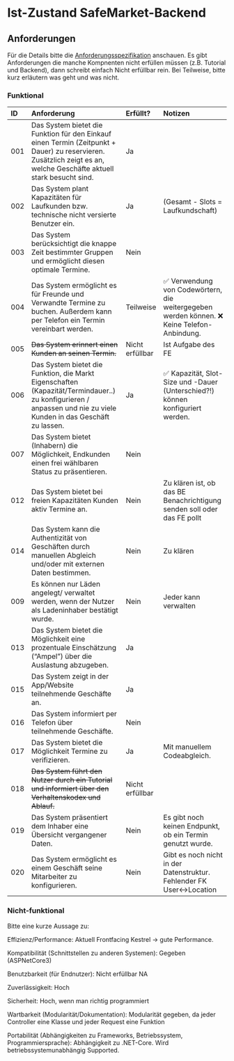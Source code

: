 # Ist-Zustand SafeMarket-Backend

## Anforderungen

Für die Details bitte die [Anforderungsspezifikation](https://github.com/SafeMarket-WirVsVirus/orga/blob/master/anforderungsspezifikation.md) anschauen. Es gibt Anforderungen die manche Kompnenten nicht erfüllen müssen (z.B. Tutorial und Backend), dann schreibt einfach Nicht erfüllbar rein. Bei Teilweise, bitte kurz erläutern was geht und was nicht.

### Funktional

|ID|Anforderung|Erfüllt?|Notizen|
|:-|:-|:-|:-|
|001|Das System bietet die Funktion für den Einkauf einen Termin (Zeitpunkt + Dauer) zu reservieren. Zusätzlich zeigt es an, welche Geschäfte aktuell stark besucht sind.|Ja|
|002|Das System plant Kapazitäten für Laufkunden bzw. technische nicht versierte Benutzer ein.|Ja|(Gesamt - Slots = Laufkundschaft)
|003|Das System berücksichtigt die knappe Zeit bestimmter Gruppen und ermöglicht diesen optimale Termine.|Nein|
|004|Das System ermöglicht es für Freunde und Verwandte Termine zu buchen. Außerdem kann per Telefon ein Termin vereinbart werden.|Teilweise|:white_check_mark: Verwendung von Codewörtern, die weitergegeben werden können. :x: Keine Telefon-Anbindung.|
|005|~~Das System erinnert einen Kunden an seinen Termin.~~|Nicht erfüllbar|Ist Aufgabe des FE|
|006|Das System bietet die Funktion, die Markt Eigenschaften (Kapazität/Termindauer..) zu konfigurieren / anpassen und nie zu viele Kunden in das Geschäft zu lassen.|Ja|:white_check_mark: Kapazität, Slot-Size und -Dauer (Unterschied?!) können konfiguriert werden.|
|007|Das System bietet (Inhabern) die Möglichkeit, Endkunden einen frei wählbaren Status zu präsentieren.|Nein|
|012|Das System bietet bei freien Kapazitäten Kunden aktiv Termine an.|Nein|Zu klären ist, ob das BE Benachrichtigung senden soll oder das FE pollt
|014|Das System kann die Authentizität von Geschäften durch manuellen Abgleich und/oder mit externen Daten bestimmen.|Nein|Zu klären
|009|Es können nur Läden angelegt/ verwaltet werden, wenn der Nutzer als Ladeninhaber bestätigt wurde.|Nein|Jeder kann verwalten
|013|Das System bietet die Möglichkeit eine prozentuale Einschätzung (“Ampel”) über die Auslastung abzugeben.|Ja|
|015|Das System zeigt in der App/Website teilnehmende Geschäfte an.|Ja|
|016|Das System informiert per Telefon über teilnehmende Geschäfte.|Nein|
|017|Das System bietet die Möglichkeit Termine zu verifizieren.|Ja|Mit manuellem Codeabgleich. 
|018|~~Das System führt den Nutzer durch ein Tutorial und informiert über den Verhaltenskodex und Ablauf.~~|Nicht erfüllbar|
|019|Das System präsentiert dem Inhaber eine Übersicht vergangener Daten.|Nein| Es gibt noch keinen Endpunkt, ob ein Termin genutzt wurde.
|020|Das System ermöglicht es einem Geschäft seine Mitarbeiter zu konfigurieren.|Nein|Gibt es noch nicht in der Datenstruktur. Fehlender FK User<->Location

### Nicht-funktional

Bitte eine kurze Aussage zu:

Effizienz/Performance:
Aktuell Frontfacing Kestrel -> gute Performance.

Kompatibilität (Schnittstellen zu anderen Systemen):
Gegeben (ASPNetCore3)

Benutzbarkeit (für Endnutzer): Nicht erfüllbar
NA

Zuverlässigkeit:
Hoch

Sicherheit:
Hoch, wenn man richtig programmiert

Wartbarkeit (Modularität/Dokumentation):
Modularität gegeben, da jeder Controller eine Klasse und jeder Request eine Funktion

Portabilität (Abhängigkeiten zu Frameworks, Betriebssystem, Programmiersprache):
Abhängigkeit zu .NET-Core. Wird betriebssystemunabhängig Supported.